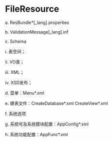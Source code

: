 # FileResource

a. ResBundle\*\[\_lang\].properties

b. ValidationMessage\[\_lang\].inf

c. Schema

i. 表空间；

ii. VO类；

iii. XML；

iv. XSD发布；

d. 菜单：Menu\*.xml

e. 建表文件：CreateDatabase\*.xml
CreateView\*.xml

f. 系统选项

g. 系统号及系统模块配置：AppConfig\*.xml

h. 系统功能配置：AppFunc\*.xml

